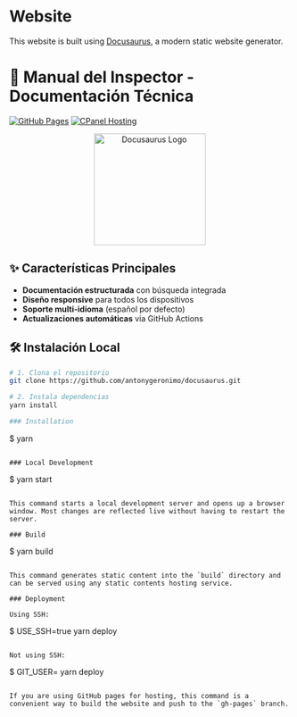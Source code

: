 # Website

This website is built using [Docusaurus](https://docusaurus.io/), a modern static website generator.



# 🚀 Manual del Inspector - Documentación Técnica

[![GitHub Pages](https://img.shields.io/badge/🌐_Live_Demo-GitHub_Pages-blue?style=for-the-badge)](https://antonygeronimo.github.io/docusaurus/)
[![CPanel Hosting](https://img.shields.io/badge/🔧_Hosted_on-CPanel-orange?style=for-the-badge)](https://901185434.senati.chat.pe/docusaurus/)

<div align="center">
  <img src="https://docusaurus.io/img/docusaurus-keytar.svg" width="200" alt="Docusaurus Logo">
</div>

## ✨ Características Principales
- **Documentación estructurada** con búsqueda integrada
- **Diseño responsive** para todos los dispositivos
- **Soporte multi-idioma** (español por defecto)
- **Actualizaciones automáticas** via GitHub Actions

## 🛠️ Instalación Local
```bash
# 1. Clona el repositorio
git clone https://github.com/antonygeronimo/docusaurus.git

# 2. Instala dependencias
yarn install

### Installation

```
$ yarn
```

### Local Development

```
$ yarn start
```

This command starts a local development server and opens up a browser window. Most changes are reflected live without having to restart the server.

### Build

```
$ yarn build
```

This command generates static content into the `build` directory and can be served using any static contents hosting service.

### Deployment

Using SSH:

```
$ USE_SSH=true yarn deploy
```

Not using SSH:

```
$ GIT_USER=<Your GitHub username> yarn deploy
```

If you are using GitHub pages for hosting, this command is a convenient way to build the website and push to the `gh-pages` branch.

